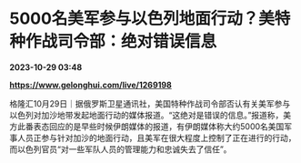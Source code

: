 # 5000名美军参与以色列地面行动？美特种作战司令部：绝对错误信息

**2023-10-29 03:48**

**https://www.gelonghui.com/live/1269198**

格隆汇10月29日｜据俄罗斯卫星通讯社，美国特种作战司令部否认有关美军参与以色列对加沙地带发起地面行动的媒体报道。“这绝对是错误的信息。”报道称，美方此番表态回应的是早些时候伊朗媒体的报道，有伊朗媒体称大约5000名美国军事人员正参与针对加沙的地面行动，且美军在很大程度上控制了正在进行的行动，而以色列官员“对一些军队人员的管理能力和忠诚失去了信任”。
